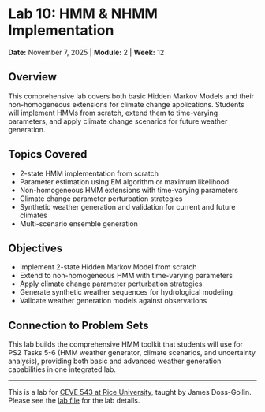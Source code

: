 # Lab 10: HMM & NHMM Implementation

**Date:** November 7, 2025 | **Module:** 2 | **Week:** 12

## Overview

This comprehensive lab covers both basic Hidden Markov Models and their non-homogeneous extensions for climate change applications. Students will implement HMMs from scratch, extend them to time-varying parameters, and apply climate change scenarios for future weather generation.

## Topics Covered

- 2-state HMM implementation from scratch
- Parameter estimation using EM algorithm or maximum likelihood
- Non-homogeneous HMM extensions with time-varying parameters
- Climate change parameter perturbation strategies
- Synthetic weather generation and validation for current and future climates
- Multi-scenario ensemble generation

## Objectives

- Implement 2-state Hidden Markov Model from scratch
- Extend to non-homogeneous HMM with time-varying parameters
- Apply climate change parameter perturbation strategies
- Generate synthetic weather sequences for hydrological modeling
- Validate weather generation models against observations

## Connection to Problem Sets

This lab builds the comprehensive HMM toolkit that students will use for PS2 Tasks 5-6 (HMM weather generator, climate scenarios, and uncertainty analysis), providing both basic and advanced weather generation capabilities in one integrated lab.

---

This is a lab for [CEVE 543 at Rice University](https://ceve543.github.io/), taught by James Doss-Gollin.
Please see the [lab file](./index.qmd) for the lab details.
